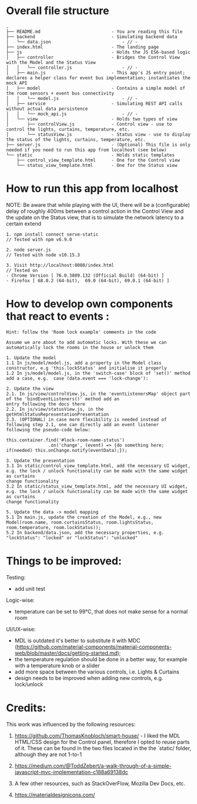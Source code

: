 # Overall file structure
```
.
├── README.md                           - You are reading this file
├── backend                             - Simulating backend data
│   └── data.json                           - // - 
├── index.html                          - The landing page 
├── js                                  - Holds the JS ES6-based logic
│   ├── controller                      - Bridges the Control View with the Model and the Status View
│   │   └── controller.js                   - // -
│   ├── main.js                         - This app's JS entry point; declares a helper class for event bus implementation; instantiates the mock API
│   ├── model                           - Contains a simple model of the room sensors + event bus connectivity
│   │   └── model.js                        - // -
│   ├── service                         - Simulating REST API calls without actual data persistence
│   │   └── mock_api.js                     - // -
│   └── view                            - Holds two types of view
│       ├── controlView.js              - Control view - use to control the lights, curtains, temperature, etc.
│       └── statusView.js               - Status view - use to display the status of the lights, curtains, temperature, etc.
├── server.js                           - (Optional) This file is only needed if you need to run this app from localhost (see below)
└── static                              - Holds static templates
    ├── control_view_template.html      - One for the Control view
    └── status_view_template.html       - One for the Status view   
```

# How to run this app from localhost

NOTE: Be aware that while playing with the UI, there will be a (configurable) delay of roughly 400ms between a control action in the Control View
and the update on the Status view, that is to simulate the network latency to a certain extend

``` 
1. npm install connect serve-static
// Tested with npm v6.9.0

2. node server.js
// Tested with node v10.15.3

3. Visit http://localhost:8080/index.html
// Tested on
- Chrome Version [ 76.0.3809.132 (Official Build) (64-bit) ]
- Firefox [ 68.0.2 (64-bit),  69.0 (64-bit), 69.0.1 (64-bit) ]
```

# How to develop own components that react to events :

```
Hint: follow the 'Room lock example' comments in the code

Assume we are about to add automatic locks. With these we can automatically lock the rooms in the house or unlock them

1. Update the model
1.1 In js/model/model.js, add a property in the Model class constructor, e.g 'this.lockStatus' and initialise it properly
1.2 In js/model/model.js, in the 'switch-case' block of 'set()' method add a case, e.g.  case (data.event === 'lock-change'):

2. Update the view 
2.1. In js/view/controlView.js, in the 'eventListenersMap' object part of the 'bindEventListeners()' method add an 
entry following the docs there
2.2. In js/view/statusView.js, in the getHtmlStatusRepresentationPresentation
2.3. (OPTIONAL) in case more flexibility is needed instead of following step 2.1, one can directly add an event listener 
following the pseudo-code below:

this.container.find('#lock-room-name-status')
                .on('change', (event) => {do something here; if(needed) this.onChange.notify(eventData);}); 

3. Update the presentation
3.1 In static/control_view_template.html, add the necessary UI widget, e.g. the lock / unlock functionality can be made with the same widget as curtains 
change functionality
3.2 In static/status_view_template.html, add the necessary UI widget, e.g. the lock / unlock functionality can be made with the same widget as curtains 
change functionality

5. Update the data -> model mapping
5.1 In main.js, update the creation of the Model, e.g., new Model(room.name, room.curtainsStatus, room.lightsStatus, room.temperature, room.lockStatus)); 
5.2 In backend/data.json, add the necessary properties, e.g. "lockStatus": "locked" or "lockStatus": "unlocked"
```

# Things to be improved:

Testing:
- add unit test

Logic-wise:
- temperature can be set to 99°C, that does not make sense for a normal room 

UI/UX-wise:
- MDL is outdated it's better to substitute it with MDC (https://github.com/material-components/material-components-web/blob/master/docs/getting-started.md); 
- the temperature regulation should be done in a better way, for example with a temperature knob or a slider
- add more space between the various controls, i.e. Lights & Curtains
- design needs to be improved when adding new controls, e.g. lock/unlock 

# Credits:

This work was influenced by the following resources:

1. https://github.com/ThomasKnobloch/smart-house/ - I liked the MDL HTML/CSS design for the Control panel, therefore I opted to reuse parts of it. These can be found in the two files located in the the `static/ folder, although they are not 1-to-1

2. https://medium.com/@ToddZebert/a-walk-through-of-a-simple-javascript-mvc-implementation-c188a69138dc

3. A few other resources, such as StackOverFlow, Mozilla Dev Docs, etc.

4. https://materialdesignicons.com/

